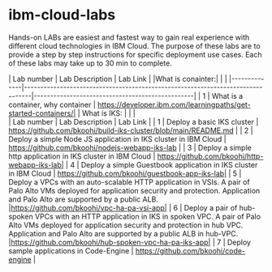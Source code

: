 # ibm-cloud-labs
Hands-on LABs are easiest and fastest way to gain real experience with different cloud technologies in IBM Cloud. The purpose of these labs are to provide a step by step instructions for specific deployment use cases. Each of these labs may take up to 30 min to complete.

|  Lab number  |  Lab Description                                                               |  Lab Link |
|What is conainter:| | |
|--------------|--------------------------------------------------------------------------------|-------------------------------------------------|
|     1      | What is a container, why container                                               | https://developer.ibm.com/learningpaths/get-started-containers/| 
| What is IKS: | | |                      
|  Lab number  |  Lab Description                                                               |  Lab Link |
|     1      | Deploy a basic IKS cluster                                                       | https://github.com/bkoohi/build-iks-cluster/blob/main/README.md |
|     2      | Deploy a simple Node JS application in IKS cluster in IBM Cloud                  | https://github.com/bkoohi/nodejs-webapp-iks-lab | 
|     3      | Deploy a simple http application in IKS cluster in IBM Cloud                  | https://github.com/bkoohi/http-webapp-iks-lab|
|     4      | Deploy a simple Guestbook application in IKS cluster in IBM Cloud                | https://github.com/bkoohi/guestbook-app-iks-lab|
|     5      | Deploy a VPCs with an auto-scalable HTTP application in VSIs. A pair of Palo Alto VMs deployed for application security and protection. Application and Palo Alto are supported by a public ALB. |https://github.com/bkoohi/vpc-ha-pa-vsi-app|
|     6      | Deploy a pair of hub-spoken VPCs with an HTTP application in IKS in spoken VPC. A pair of Palo Alto VMs deployed for application security and protection in hub VPC. Application and Palo Alto are supported by a public ALB in hub-VPC.                                                            |https://github.com/bkoohi/hub-spoken-vpc-ha-pa-iks-app|
|     7      | Deploy sample applications in Code-Engine   |  https://github.com/bkoohi/code-engine |

